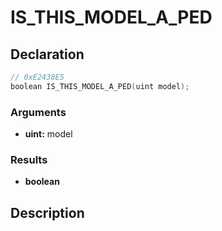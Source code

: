 # IS_THIS_MODEL_A_PED

## Declaration
```cpp
// 0xE2438E5
boolean IS_THIS_MODEL_A_PED(uint model);
```

### Arguments
- **uint:** model

### Results
- **boolean**

## Description

